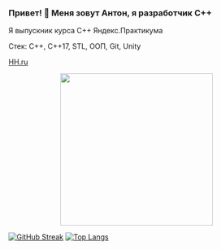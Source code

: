 ### Привет! 👋 Меня зовут Антон, я разработчик C++
Я выпускник курса С++ Яндекс.Практикума

Стек:
C++, C++17, STL, ООП, Git, Unity

[HH.ru](https://spb.hh.ru/resume/209274d5ff0c9337b00039ed1f434e3334357a)

<div id="header" align="center">
  <img src="https://media0.giphy.com/media/v1.Y2lkPTc5MGI3NjExZGliN2hqNjRhdHlxaTM5Ym9vZWY1a2gzMHQ4MWY4cGFlMGV0OWE5dSZlcD12MV9pbnRlcm5hbF9naWZfYnlfaWQmY3Q9Zw/Yfl7CS7vQqnebA69aH/giphy.gif" width="300"/>
</div>

[![GitHub Streak](http://github-readme-streak-stats.herokuapp.com?user=IamAntonion&theme=dark&background=000000)](https://git.io/streak-stats)
[![Top Langs](https://github-readme-stats.vercel.app/api/top-langs/?username=IamAntonion&layout=compact&theme=vision-friendly-dark)](https://github.com/anuraghazra/github-readme-stats)

<!--
**IamAntonion/IamAntonion** is a ✨ _special_ ✨ repository because its `README.md` (this file) appears on your GitHub profile.

Here are some ideas to get you started:

- 🔭 I’m currently working on ...
- 🌱 I’m currently learning ...
- 👯 I’m looking to collaborate on ...
- 🤔 I’m looking for help with ...
- 💬 Ask me about ...
- 📫 How to reach me: ...
- 😄 Pronouns: ...
- ⚡ Fun fact: ...
-->
